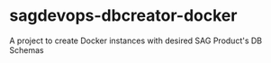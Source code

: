 # sagdevops-dbcreator-docker
A project to create Docker instances with desired SAG Product's DB Schemas
